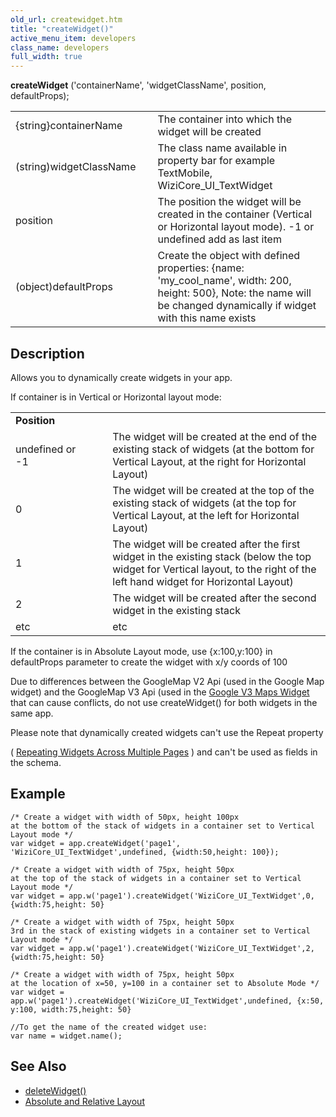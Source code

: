 ```yaml
---
old_url: createwidget.htm
title: "createWidget()"
active_menu_item: developers
class_name: developers
full_width: true
---
```



**createWidget** ('containerName', 'widgetClassName', position, defaultProps);

<table>
<tr>
<td width="168">
{string}containerName

</td>
<td width="20">
</td>
<td width="692">
The container into which the widget will be created

</td>
</tr>
<tr>
<td width="168">
(string)widgetClassName

</td>
<td width="20">
</td>
<td width="692">
The class name available in property bar for example TextMobile, WiziCore_UI_TextWidget

</td>
</tr>
<tr>
<td width="168">
position

</td>
<td width="20">
</td>
<td width="692">
The position the widget will be created in the container (Vertical or Horizontal layout mode). -1 or undefined add as last item

</td>
</tr>
<tr>
<td width="168">
(object)defaultProps

</td>
<td width="20">
</td>
<td width="692">
Create the object with defined properties: {name: 'my_cool_name', width: 200, height: 500}, Note: the name will be changed dynamically if widget with this name exists

</td>
</tr>
</table>

## Description

Allows you to dynamically create widgets in your app.

If container is in Vertical or Horizontal layout mode:

<table>
<tr>
<td width="175">
  <strong>Position</strong>

</td>
<td width="14">
</td>
<td width="691">
</td>
</tr>
<tr>
<td width="175">
undefined or -1

</td>
<td width="14">
</td>
<td width="691">
The widget will be created at the end of the existing stack of widgets (at the bottom for Vertical Layout, at the right for Horizontal Layout)

</td>
</tr>
<tr>
<td width="175">
0

</td>
<td width="14">
</td>
<td width="691">
The widget will be created at the top of the existing stack of widgets (at the top for Vertical Layout, at the left for Horizontal Layout)

</td>
</tr>
<tr>
<td width="175">
1

</td>
<td width="14">
</td>
<td width="691">
The widget will be created after the first widget in the existing stack (below the top widget for Vertical layout, to the right of the left hand widget for Horizontal Layout)

</td>
</tr>
<tr>
<td width="175">
2

</td>
<td width="14">
</td>
<td width="691">
The widget will be created after the second widget in the existing stack

</td>
</tr>
<tr>
<td width="175">
etc

</td>
<td width="14">
</td>
<td width="691">
etc

</td>
</tr>
</table>

If the container is in Absolute Layout mode, use {x:100,y:100} in defaultProps parameter to create the widget with x/y coords of 100

Due to differences between the GoogleMap V2 Api (used in the Google Map widget) and the GoogleMap V3 Api (used in the [Google V3 Maps Widget](/developers/documentation/product-guide/advanced-important-widgets/google-v3-maps-widget/) that can cause conflicts, do not use createWidget() for both widgets in the same app.

Please note that dynamically created widgets can't use the Repeat property

( [Repeating Widgets Across Multiple Pages](/developers/documentation/product-guide/content-and-app-layout/editing-and-laying-out-reference/repeating-widgets-across-multi) ) and can't be used as fields in the schema.

## Example

    /* Create a widget with width of 50px, height 100px 
    at the bottom of the stack of widgets in a container set to Vertical Layout mode */
    var widget = app.createWidget('page1', 'WiziCore_UI_TextWidget',undefined, {width:50,height: 100});
     
    /* Create a widget with width of 75px, height 50px 
    at the top of the stack of widgets in a container set to Vertical Layout mode */
    var widget = app.w('page1').createWidget('WiziCore_UI_TextWidget',0, {width:75,height: 50}  
     
    /* Create a widget with width of 75px, height 50px 
    3rd in the stack of existing widgets in a container set to Vertical Layout mode */
    var widget = app.w('page1').createWidget('WiziCore_UI_TextWidget',2, {width:75,height: 50}  
     
    /* Create a widget with width of 75px, height 50px 
    at the location of x=50, y=100 in a container set to Absolute Mode */
    var widget = app.w('page1').createWidget('WiziCore_UI_TextWidget',undefined, {x:50, y:100, width:75,height: 50}  
     
    //To get the name of the created widget use: 
    var name = widget.name();
   

## See Also

 - [deleteWidget()](/developers/documentation/scripting-apis/client-api/widget-functions/deletewidget)
 - [Absolute and Relative Layout](/developers/documentation/product-guide/content-and-app-layout/responsive-adaptive-fluid-design/absolute-and-relative-layout)


